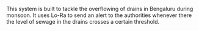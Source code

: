 This system is built to tackle the overflowing of drains in Bengaluru during monsoon. It uses Lo-Ra to send an alert to the authorities whenever there the level of sewage in the drains crosses a certain threshold.
